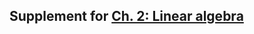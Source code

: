 ## Supplement for  [Ch. 2: Linear algebra](https://htmlpreview.github.io/?https://github.com/probml/pyprobml/blob/master/chapters/ch2-linalg/linalg.html)

